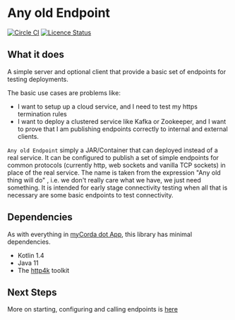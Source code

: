 # Any old Endpoint

[![Circle CI](https://circleci.com/gh/mycordaapp/any-old-endpoint.svg?style=shield)](https://circleci.com/gh/mycordaapp/any-old-endpoint)
[![Licence Status](https://img.shields.io/github/license/mycordaapp/any-old-endpoint)](https://github.com/mycordaapp/any-old-endpoint/blob/master/licence.txt)

## What it does

A simple server and optional client that provide a basic set of endpoints for testing deployments.

The basic use cases are problems like:

* I want to setup up a cloud service, and I need to test my https termination rules
* I want to deploy a clustered service like Kafka or Zookeeper, and I want to prove that I am publishing endpoints
  correctly to internal and external clients.

`Any old Endpoint` simply a JAR/Container that can deployed instead of a real service. It can be configured to publish a
set of simple endpoints for common protocols (currently http, web sockets and vanilla TCP sockets) in place of the real
service. The name is taken from the expression "Any old thing will do" , i.e. we don't really care what we have, we just
need something. It is intended for early stage connectivity testing when all that is necessary are some basic endpoints
to test connectivity.

## Dependencies

As with everything in [myCorda dot App](https://mycorda.app), this library has minimal dependencies.

* Kotlin 1.4
* Java 11
* The [http4k](https://www.http4k.org/) toolkit

## Next Steps

More on starting, configuring and calling endpoints is  [here](./docs/any-old-endpoint.md)


